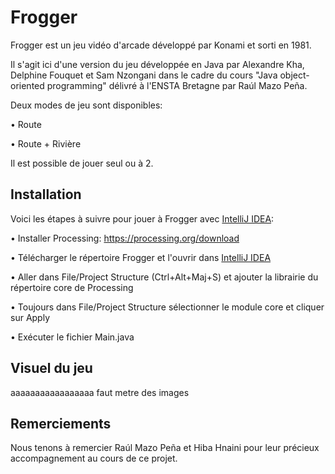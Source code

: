 # Frogger
Frogger est un jeu vidéo d'arcade développé par Konami et sorti en 1981. 

Il s'agit ici d'une version du jeu développée en Java par Alexandre Kha, Delphine Fouquet et Sam Nzongani dans le cadre du cours "Java object-oriented programming" délivré à l'ENSTA Bretagne par Raúl Mazo Peña. 

Deux modes de jeu sont disponibles:

• Route

• Route + Rivière

Il est possible de jouer seul ou à 2.

## Installation
Voici les étapes à suivre pour jouer à Frogger avec [IntelliJ IDEA](https://www.jetbrains.com/fr-fr/idea/):

• Installer Processing: https://processing.org/download

• Télécharger le répertoire Frogger et l'ouvrir dans [IntelliJ IDEA](https://www.jetbrains.com/fr-fr/idea/)

• Aller dans File/Project Structure (Ctrl+Alt+Maj+S) et ajouter la librairie du répertoire core de Processing

• Toujours dans File/Project Structure sélectionner le module core et cliquer sur Apply

• Exécuter le fichier Main.java

## Visuel du jeu
aaaaaaaaaaaaaaaaa faut metre des images

## Remerciements
Nous tenons à remercier Raúl Mazo Peña et Hiba Hnaini pour leur précieux accompagnement au cours de ce projet.

